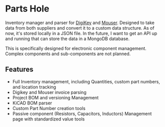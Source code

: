 # Parts Hole

Inventory manager and parser for [DigiKey](https://www.digikey.com/MyDigiKey) and [Mouser](https://www.mouser.com/MyMouser/AccountSummary.aspx). Designed to take data from both suppliers and convert it to a custom data structure. As of now, it's stored locally in a JSON file. In the future, I want to get an API up and running that can store the data in a MongoDB database.

This is specifically designed for electronic component management. Complex components and sub-components are not planned.

## Features

- Full Inventory management, including Quantities, custom part numbers, and location tracking
- Digikey and Mouser invoice parsing
- Project BOM and versioning Management
- KiCAD BOM parser
- Custom Part Number creation tools
- Passive component (Resistors, Capacitors, Inductors) Management page with standardized value tools